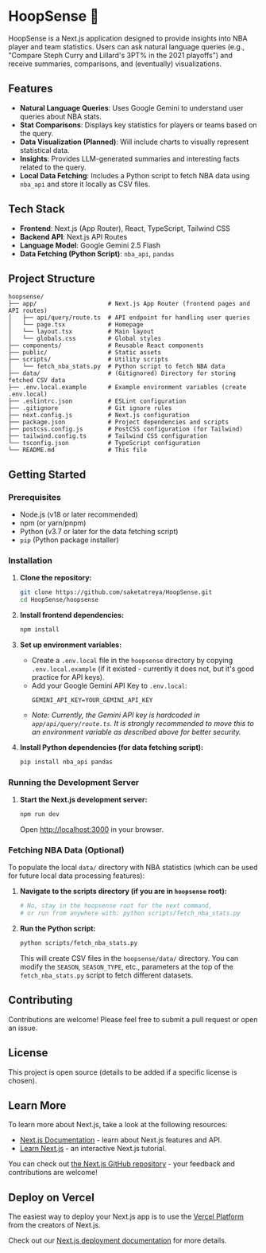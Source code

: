# HoopSense 🏀

HoopSense is a Next.js application designed to provide insights into NBA player and team statistics. Users can ask natural language queries (e.g., "Compare Steph Curry and Lillard's 3PT% in the 2021 playoffs") and receive summaries, comparisons, and (eventually) visualizations.

## Features

*   **Natural Language Queries**: Uses Google Gemini to understand user queries about NBA stats.
*   **Stat Comparisons**: Displays key statistics for players or teams based on the query.
*   **Data Visualization (Planned)**: Will include charts to visually represent statistical data.
*   **Insights**: Provides LLM-generated summaries and interesting facts related to the query.
*   **Local Data Fetching**: Includes a Python script to fetch NBA data using `nba_api` and store it locally as CSV files.

## Tech Stack

*   **Frontend**: Next.js (App Router), React, TypeScript, Tailwind CSS
*   **Backend API**: Next.js API Routes
*   **Language Model**: Google Gemini 2.5 Flash
*   **Data Fetching (Python Script)**: `nba_api`, `pandas`

## Project Structure

```
hoopsense/
├── app/                    # Next.js App Router (frontend pages and API routes)
│   ├── api/query/route.ts  # API endpoint for handling user queries
│   └── page.tsx            # Homepage
│   └── layout.tsx          # Main layout
│   └── globals.css         # Global styles
├── components/             # Reusable React components
├── public/                 # Static assets
├── scripts/                # Utility scripts
│   └── fetch_nba_stats.py  # Python script to fetch NBA data
├── data/                   # (Gitignored) Directory for storing fetched CSV data
├── .env.local.example      # Example environment variables (create .env.local)
├── .eslintrc.json          # ESLint configuration
├── .gitignore              # Git ignore rules
├── next.config.js          # Next.js configuration
├── package.json            # Project dependencies and scripts
├── postcss.config.js       # PostCSS configuration (for Tailwind)
├── tailwind.config.ts      # Tailwind CSS configuration
└── tsconfig.json           # TypeScript configuration
└── README.md               # This file
```

## Getting Started

### Prerequisites

*   Node.js (v18 or later recommended)
*   npm (or yarn/pnpm)
*   Python (v3.7 or later for the data fetching script)
*   `pip` (Python package installer)

### Installation

1.  **Clone the repository:**
    ```bash
    git clone https://github.com/saketatreya/HoopSense.git
    cd HoopSense/hoopsense
    ```

2.  **Install frontend dependencies:**
    ```bash
    npm install
    ```

3.  **Set up environment variables:**
    *   Create a `.env.local` file in the `hoopsense` directory by copying `.env.local.example` (if it existed - currently it does not, but it's good practice for API keys).
    *   Add your Google Gemini API Key to `.env.local`:
        ```
        GEMINI_API_KEY=YOUR_GEMINI_API_KEY
        ```
    *   _Note: Currently, the Gemini API key is hardcoded in `app/api/query/route.ts`. It is strongly recommended to move this to an environment variable as described above for better security._

4.  **Install Python dependencies (for data fetching script):**
    ```bash
    pip install nba_api pandas
    ```

### Running the Development Server

1.  **Start the Next.js development server:**
    ```bash
    npm run dev
    ```
    Open [http://localhost:3000](http://localhost:3000) in your browser.

### Fetching NBA Data (Optional)

To populate the local `data/` directory with NBA statistics (which can be used for future local data processing features):

1.  **Navigate to the scripts directory (if you are in `hoopsense` root):**
    ```bash
    # No, stay in the hoopsense root for the next command, 
    # or run from anywhere with: python scripts/fetch_nba_stats.py 
    ```
2.  **Run the Python script:**
    ```bash
    python scripts/fetch_nba_stats.py 
    ```
    This will create CSV files in the `hoopsense/data/` directory. You can modify the `SEASON`, `SEASON_TYPE`, etc., parameters at the top of the `fetch_nba_stats.py` script to fetch different datasets.

## Contributing

Contributions are welcome! Please feel free to submit a pull request or open an issue.

## License

This project is open source (details to be added if a specific license is chosen).

## Learn More

To learn more about Next.js, take a look at the following resources:

- [Next.js Documentation](https://nextjs.org/docs) - learn about Next.js features and API.
- [Learn Next.js](https://nextjs.org/learn) - an interactive Next.js tutorial.

You can check out [the Next.js GitHub repository](https://github.com/vercel/next.js) - your feedback and contributions are welcome!

## Deploy on Vercel

The easiest way to deploy your Next.js app is to use the [Vercel Platform](https://vercel.com/new?utm_medium=default-template&filter=next.js&utm_source=create-next-app&utm_campaign=create-next-app-readme) from the creators of Next.js.

Check out our [Next.js deployment documentation](https://nextjs.org/docs/app/building-your-application/deploying) for more details.

